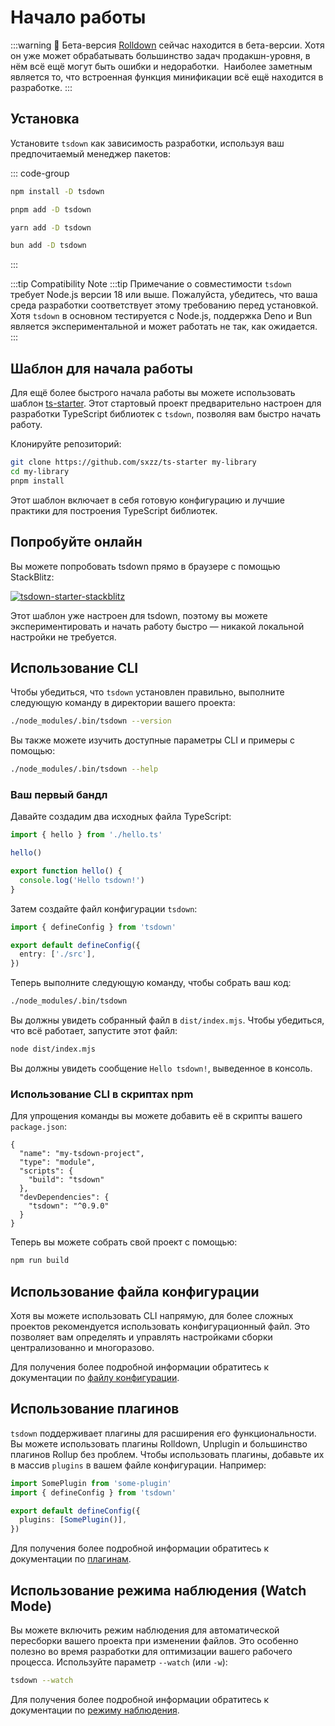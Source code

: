 # Начало работы

:::warning 🚧 Бета-версия
[Rolldown](https://rolldown.rs) сейчас находится в бета-версии. Хотя он уже может обрабатывать большинство задач продакшн-уровня, в нём всё ещё могут быть ошибки и недоработки.  Наиболее заметным является то, что встроенная функция минификации всё ещё находится в разработке.
:::

## Установка

Установите `tsdown` как зависимость разработки, используя ваш предпочитаемый менеджер пакетов:

::: code-group

```sh [npm]
npm install -D tsdown
```

```sh [pnpm]
pnpm add -D tsdown
```

```sh [yarn]
yarn add -D tsdown
```

```sh [bun]
bun add -D tsdown
```

:::

:::tip Compatibility Note
:::tip Примечание о совместимости
`tsdown` требует Node.js версии 18 или выше. Пожалуйста, убедитесь, что ваша среда разработки соответствует этому требованию перед установкой. Хотя `tsdown` в основном тестируется с Node.js, поддержка Deno и Bun является экспериментальной и может работать не так, как ожидается.
:::

## Шаблон для начала работы

Для ещё более быстрого начала работы вы можете использовать шаблон [ts-starter](https://github.com/sxzz/ts-starter). Этот стартовый проект предварительно настроен для разработки TypeScript библиотек с `tsdown`, позволяя вам быстро начать работу.

Клонируйте репозиторий:

```bash
git clone https://github.com/sxzz/ts-starter my-library
cd my-library
pnpm install
```

Этот шаблон включает в себя готовую конфигурацию и лучшие практики для построения TypeScript библиотек.

## Попробуйте онлайн

Вы можете попробовать tsdown прямо в браузере с помощью StackBlitz:

[![tsdown-starter-stackblitz](https://developer.stackblitz.com/img/open_in_stackblitz.svg)](https://stackblitz.com/github/rolldown/tsdown-starter-stackblitz)

Этот шаблон уже настроен для tsdown, поэтому вы можете экспериментировать и начать работу быстро — никакой локальной настройки не требуется.

## Использование CLI

Чтобы убедиться, что `tsdown` установлен правильно, выполните следующую команду в директории вашего проекта:

```sh
./node_modules/.bin/tsdown --version
```

Вы также можете изучить доступные параметры CLI и примеры с помощью:

```sh
./node_modules/.bin/tsdown --help
```

### Ваш первый бандл

Давайте создадим два исходных файла TypeScript:

```ts [src/index.ts]
import { hello } from './hello.ts'

hello()
```

```ts [src/hello.ts]
export function hello() {
  console.log('Hello tsdown!')
}
```

Затем создайте файл конфигурации `tsdown`:

```ts [tsdown.config.ts]
import { defineConfig } from 'tsdown'

export default defineConfig({
  entry: ['./src'],
})
```

Теперь выполните следующую команду, чтобы собрать ваш код:

```sh
./node_modules/.bin/tsdown
```

Вы должны увидеть собранный файл в `dist/index.mjs`. Чтобы убедиться, что всё работает, запустите этот файл:

```sh
node dist/index.mjs
```

Вы должны увидеть сообщение `Hello tsdown!`, выведенное в консоль.

### Использование CLI в скриптах npm

Для упрощения команды вы можете добавить её в скрипты вашего `package.json`:

```json{5} [package.json]
{
  "name": "my-tsdown-project",
  "type": "module",
  "scripts": {
    "build": "tsdown"
  },
  "devDependencies": {
    "tsdown": "^0.9.0"
  }
}
```

Теперь вы можете собрать свой проект с помощью:

```sh
npm run build
```

## Использование файла конфигурации

Хотя вы можете использовать CLI напрямую, для более сложных проектов рекомендуется использовать конфигурационный файл. Это позволяет вам определять и управлять настройками сборки централизованно и многоразово.

Для получения более подробной информации обратитесь к документации по [файлу конфигурации](./config-file.md).

## Использование плагинов

`tsdown` поддерживает плагины для расширения его функциональности. Вы можете использовать плагины Rolldown, Unplugin и большинство плагинов Rollup без проблем. Чтобы использовать плагины, добавьте их в массив `plugins` в вашем файле конфигурации. Например:

```ts [tsdown.config.ts]
import SomePlugin from 'some-plugin'
import { defineConfig } from 'tsdown'

export default defineConfig({
  plugins: [SomePlugin()],
})
```

Для получения более подробной информации обратитесь к документации по [плагинам](./plugins.md).

## Использование режима наблюдения (Watch Mode)

Вы можете включить режим наблюдения для автоматической пересборки вашего проекта при изменении файлов. Это особенно полезно во время разработки для оптимизации вашего рабочего процесса. Используйте параметр `--watch` (или `-w`):

```bash
tsdown --watch
```

Для получения более подробной информации обратитесь к документации по [режиму наблюдения](./watch-mode.md).
